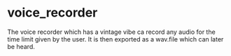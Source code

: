 # voice_recorder
The voice recorder which has a vintage vibe ca record any audio for the time limit given by the user. It is then exported as a wav.file which can later be heard.

